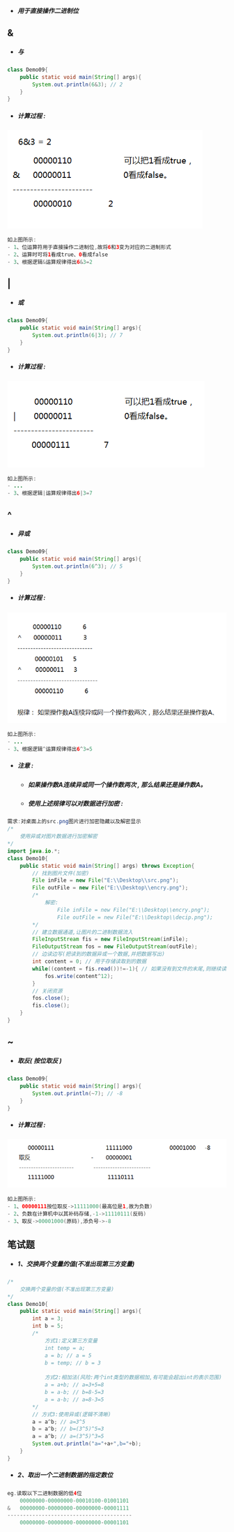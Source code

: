 * ##### 用于直接操作二进制位

## &

* ##### 与

```java
class Demo09{
    public static void main(String[] args){
        System.out.println(6&3); // 2
    }
}
```

* ##### 计算过程 :

![](/assets/与运算计算过程.png)

```java
如上图所示:
- 1、位运算符用于直接操作二进制位,故将6和3变为对应的二进制形式
- 2、运算时可将1看成true、0看成false
- 3、根据逻辑&运算规律得出6&3=2
```

## \|

* ##### 或

```java
class Demo09{
    public static void main(String[] args){
        System.out.println(6|3); // 7
    }
}
```

* ##### 计算过程 :

![](/assets/或运算计算过程.png)

```java
如上图所示:
- ...
- 3、根据逻辑|运算规律得出6|3=7
```

## ^

* ##### 异或

```java
class Demo09{
    public static void main(String[] args){
        System.out.println(6^3); // 5
    }
}
```

* ##### 计算过程 :

![](/assets/异或运算计算过程.png)

```java
如上图所示:
- ...
- 3、根据逻辑^运算规律得出6^3=5
```

* ##### 注意 :

  * ##### 如果操作数A连续异或同一个操作数两次 , 那么结果还是操作数A。
  * ##### 使用上述规律可以对数据进行加密 :

```java
需求:对桌面上的src.png图片进行加密隐藏以及解密显示
/*
    使用异或对图片数据进行加密解密
*/
import java.io.*;
class Demo10{
    public static void main(String[] args) throws Exception{
        // 找到图片文件(加密)
        File inFile = new File("E:\\Desktop\\src.png");
        File outFile = new File("E:\\Desktop\\encry.png");
        /*
            解密:
                File inFile = new File("E:\\Desktop\\encry.png");
                File outFile = new File("E:\\Desktop\\decip.png");
        */
        // 建立数据通道,让图片的二进制数据流入
        FileInputStream fis = new FileInputStream(inFile);
        FileOutputStream fos = new FileOutputStream(outFile);
        // 边读边写(把读到的数据异或一个数据,并把数据写出)
        int content = 0; // 用于存储读取到的数据
        while((content = fis.read())!=-1){ // 如果没有到文件的末尾,则继续读取数据,读取到的数据已经存储到content变量中了
            fos.write(content^12);
        }
        // 关闭资源
        fos.close();
        fis.close();
    }
}
```

## ~

* ##### 取反\( 按位取反 \)

```java
class Demo09{
    public static void main(String[] args){
        System.out.println(~7); // -8
    }
}
```

* ##### 计算过程 :

![](/assets/取反运算计算过程.png)

```java
如上图所示:
- 1、00000111按位取反->11111000(最高位是1,故为负数)
- 2、负数在计算机中以其补码存储,-1->11110111(反码)
- 3、取反->00001000(原码),添负号->-8
```

## 笔试题

* ##### 1、交换两个变量的值\(不准出现第三方变量\)

```java
/*
    交换两个变量的值(不准出现第三方变量)
*/
class Demo10{
    public static void main(String[] args){
        int a = 3;
        int b = 5;
        /*
            方式1:定义第三方变量
            int temp = a;
            a = b; // a = 5
            b = temp; // b = 3

            方式2:相加法(风险:两个int类型的数据相加,有可能会超出int的表示范围)
            a = a+b; // a=3+5=8
            b = a-b; // b=8-5=3
            a = a-b; // a=8-3=5
        */
        // 方式3:使用异或(逻辑不清晰)
        a = a^b; // a=3^5
        b = a^b; // b=(3^5)^5=3
        a = a^b; // a=(3^5)^3=5
        System.out.println("a="+a+",b="+b);
    }
}
```

* ##### 2、取出一个二进制数据的指定数位

```java
eg.读取以下二进制数据的低4位
    00000000-00000000-00010100-01001101
&   00000000-00000000-00000000-00001111
----------------------------------------
    00000000-00000000-00000000-00001101
```



